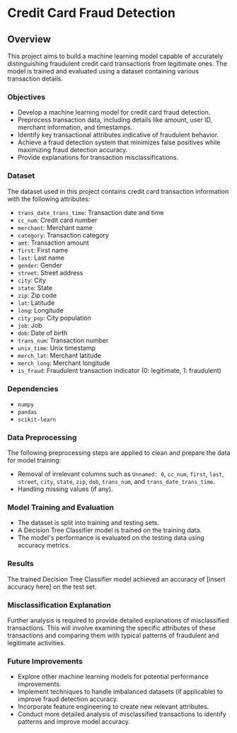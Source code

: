 # Credit Card Fraud Detection

## Overview

This project aims to build a machine learning model capable of accurately distinguishing fraudulent credit card transactions from legitimate ones. The model is trained and evaluated using a dataset containing various transaction details.

### Objectives

* Develop a machine learning model for credit card fraud detection.
* Preprocess transaction data, including details like amount, user ID, merchant information, and timestamps.
* Identify key transactional attributes indicative of fraudulent behavior.
* Achieve a fraud detection system that minimizes false positives while maximizing fraud detection accuracy.
* Provide explanations for transaction misclassifications.

### Dataset

The dataset used in this project contains credit card transaction information with the following attributes:

* `trans_date_trans_time`: Transaction date and time
* `cc_num`: Credit card number
* `merchant`: Merchant name
* `category`: Transaction category
* `amt`: Transaction amount
* `first`: First name
* `last`: Last name
* `gender`: Gender
* `street`: Street address
* `city`: City
* `state`: State
* `zip`: Zip code
* `lat`: Latitude
* `long`: Longitude
* `city_pop`: City population
* `job`: Job
* `dob`: Date of birth
* `trans_num`: Transaction number
* `unix_time`: Unix timestamp
* `merch_lat`: Merchant latitude
* `merch_long`: Merchant longitude
* `is_fraud`: Fraudulent transaction indicator (0: legitimate, 1: fraudulent)

### Dependencies

* `numpy`
* `pandas`
* `scikit-learn`

### Data Preprocessing

The following preprocessing steps are applied to clean and prepare the data for model training:

* Removal of irrelevant columns such as `Unnamed: 0`, `cc_num`, `first`, `last`, `street`, `city`, `state`, `zip`, `dob`, `trans_num`, and `trans_date_trans_time`.
* Handling missing values (if any).

### Model Training and Evaluation

* The dataset is split into training and testing sets.
* A Decision Tree Classifier model is trained on the training data.
* The model's performance is evaluated on the testing data using accuracy metrics.

### Results

The trained Decision Tree Classifier model achieved an accuracy of [insert accuracy here] on the test set.

### Misclassification Explanation

Further analysis is required to provide detailed explanations of misclassified transactions. This will involve examining the specific attributes of these transactions and comparing them with typical patterns of fraudulent and legitimate activities.

### Future Improvements

* Explore other machine learning models for potential performance improvements.
* Implement techniques to handle imbalanced datasets (if applicable) to improve fraud detection accuracy.
* Incorporate feature engineering to create new relevant attributes.
* Conduct more detailed analysis of misclassified transactions to identify patterns and improve model accuracy.

